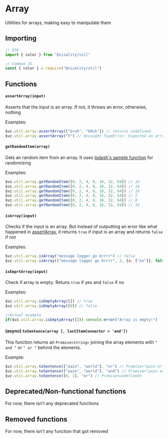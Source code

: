 # Array

Utilities for arrays, making easy to manipulate them

## Importing

```js
// ES6
import { color } from "@vizality/util"

// Commom JS
const { color } = require("@vizality/util")
```



## Functions

#### `assertArray(input)`<span id="AssertArrayHyperlink"><span>

Asserts that the input is an array. If not, it throws an error, otherwise, nothing

Examples:

```js
$vz.util.array.assertArray(["bruh", "bRuh"]) // returns undefined
$vz.util.array.assertArray("h") // Uncaught TypeError: Expected an array but received string.
```

#### `getRandomItem(array)`

Gets an random item from an array. It uses [lodash's sample function](https://lodash.com/docs/4.17.15#sample) for randomizing

Examples:

```js
$vz.util.array.getRandomItem([0, 2, 4, 8, 16, 32, 64]) // 32
$vz.util.array.getRandomItem([0, 2, 4, 8, 16, 32, 64]) // 16
$vz.util.array.getRandomItem([0, 2, 4, 8, 16, 32, 64]) // 16
$vz.util.array.getRandomItem([0, 2, 4, 8, 16, 32, 64]) // 2
$vz.util.array.getRandomItem([0, 2, 4, 8, 16, 32, 64]) // 0
$vz.util.array.getRandomItem([0, 2, 4, 8, 16, 32, 64]) // 32
```

#### `isArray(input)`

Checks if the input is an array. But instead of outputting an error like what happened in [assertArray](#AssertArrayHyperlink), it returns `true` if input is an array and returns `false` if not

Examples:

````js
$vz.util.array.isArray("message logger go brrrr") // false
$vz.util.array.isArray(["message logger go brrrr", 2, {a: ["no"]}, false]) // true

````

#### `isEmprtArray(input)`

Check if array is empty. Retuns `true` if yes and `false` if no

Examples:

``` js
$vz.util.array.isEmptyArray([]) // true
$vz.util.array.isEmptyArray([0]) // false

//Actual example
if($vz.util.array.isEmptyArray([])) console.error("Array is empty!")
```

#### (async) `toSentence(array [, lastItemConnector = 'and'])`

This function returns an `Promise<string>` joining the array elements with `" and "` or `" or "` behind the elements.

Example:

```js
$vz.util.array.toSentence(["pain", "world"], "or") // Promise<"pain or world">
$vz.util.array.toSentence(["pain", "world"], "and") // Promise<"pain and world">
$vz.util.array.toSentence([0, 1], "or") // Promise<undefined>
```



## Deprecated/Non-functional functions

For now, there isn't any deprecated functions



## Removed functions

For now, there isn't any function that got removed